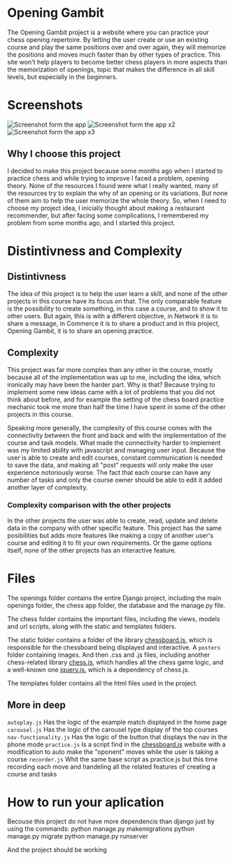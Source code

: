 # Opening Gambit

The Opening Gambit project is a website where you can practice your chess opening repertoire. By letting the user create or use an existing course and play the same positions over and over again, they will memorize the positions and moves much faster than by other types of practice. This site won't help players to become better chess players in more aspects than the memorization of openings, topic that makes the difference in all skill levels, but especially in the beginners.

# Screenshots
![Screenshot form the app](openings%20(Final%20project)/screenshots/screenshots/openings1.jpg)
![Screenshot form the app x2](openings%20(Final%20project)/screenshots/screenshots/openings2.jpg)
![Screenshot form the app x3](openings%20(Final%20project)/screenshots/screenshots/openings3.jpg)


## Why I choose this project
I decided to make this project because some months ago when I started to practice chess and while trying to improve I faced a problem, opening theory. None of the resources I found were what I really wanted, many of the resources try to explain the why of an opening or its variations. But none of them aim to help the user memorize the whole theory. So, when I need to choose my project idea, I inicially thought about making a restaurant recommender, but after facing some complications, I remembered my problem from some months ago, and I started this project. 

# Distintivness and Complexity

## Distintivness
The idea of this project is to help the user learn a skill, and none of the other projects in this course have its focus on that. The only comparable feature is the possibility to create something, in this case a course, and to show it to other users. But again, this is with a different objective, in Network it is to share a message, in Commerce it is to share a product and in this project, Opening Gambit, it is to share an opening practice. 

## Complexity
This project was far more complex than any other in the course, mostly because all of the implementation was up to me, including the idea, which ironically may have been the harder part. Why is that? Because trying to implement some new ideas came with a lot of problems that you did not think about before, and for example the setting of the chess board practice mechanic took me more than half the time I have spent in some of the other projects in this course. 

Speaking more generally, the complexity of this course comes with the connectivity between the front and back and with the implementation of the course and task models. What made the connectivity harder to implement was my limited ability with javascript and managing user input. Because the user is able to create and edit courses, constant communication is needed to save the data, and making all "post" requests will only make the user experience notoriously worse. The fact that each course can have any number of tasks and only the course owner should be able to edit it added another layer of complexity.

### Complexity comparison with the other projects
In the other projects the user was able to create, read, update and delete data in the company with other specific feature. This project has the same posibilities but adds more features like making a copy of another user's course and editing it to fit your own requirements. Or the game options itself, none of the other projects has an interactive feature. 

# Files
The openings folder contains the entire Django project, including the main openings folder, the chess app folder, the database and the manage.py file.

The chess folder contains the important files, including the views, models and url scripts, along with the static and templates folders.

The static folder contains a folder of the library [chessboard.js](https://chessboardjs.com), which is responsible for the chessboard being displayed and interactive. A `posters` folder containing images. And then .css and .js files, including another chess-related library [chess.js](https://github.com/jhlywa/chess.js), which handles all the chess game logic, and a well-known one [jquery.js](https://jquery.com), which is a dependency of chess.js.

The templates folder contains all the html files used in the project.

## More in deep

`autoplay.js` Has the logic of the example match displayed in the home page
`carousel.js` Has the logic of the carousel type display of the top courses
`nav-functionality.js` Has the logic of the button that displays the nav in the phone mode
`practice.js` Is a script find in the [chessboard.js](https://chessboardjs.com) website with a modification to auto make the "oponent" moves while the user is taking a course
`recorder.js` Whit the same base script as practice.js but this time recording each move and handeling all the related features of creating a course and tasks

# How to run your aplication
Becouse this project do not have more dependencis than django just by using the commands:
python manage.py makemigrations
python manage.py migrate
python manage.py runserver

And the project should be working